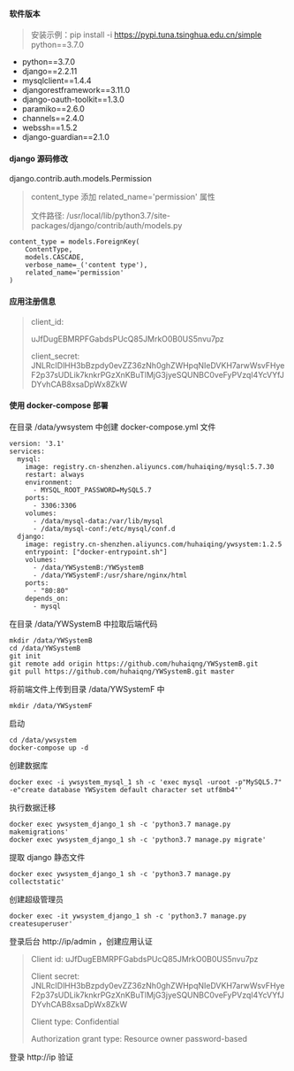 #### 软件版本

> 安装示例：pip install -i https://pypi.tuna.tsinghua.edu.cn/simple python==3.7.0

- python==3.7.0
- django==2.2.11
- mysqlclient==1.4.4
- djangorestframework==3.11.0
- django-oauth-toolkit==1.3.0
- paramiko==2.6.0
- channels==2.4.0
- webssh==1.5.2
- django-guardian==2.1.0



#### django 源码修改

django.contrib.auth.models.Permission

> content_type 添加 related_name='permission'  属性
>
> 文件路径: /usr/local/lib/python3.7/site-packages/django/contrib/auth/models.py

```
content_type = models.ForeignKey(
    ContentType,
    models.CASCADE,
    verbose_name=_('content type'),
    related_name='permission'
)
```



#### 应用注册信息

> client_id: 
>
> uJfDugEBMRPFGabdsPUcQ85JMrkO0B0US5nvu7pz
>
> client_secret: JNLRcIDlHH3bBzpdy0evZZ36zNh0ghZWHpqNIeDVKH7arwWsvFHyeF2p37sUDLik7knkrPGzXnKBuTlMjG3jyeSQUNBC0veFyPVzqI4YcVYfJDYvhCAB8xsaDpWx8ZkW



#### 使用 docker-compose 部署

在目录 /data/ywsystem 中创建 docker-compose.yml 文件

```
version: '3.1'
services:
  mysql:
    image: registry.cn-shenzhen.aliyuncs.com/huhaiqing/mysql:5.7.30
    restart: always
    environment:
      - MYSQL_ROOT_PASSWORD=MySQL5.7
    ports:
      - 3306:3306
    volumes:
      - /data/mysql-data:/var/lib/mysql
      - /data/mysql-conf:/etc/mysql/conf.d
  django:
    image: registry.cn-shenzhen.aliyuncs.com/huhaiqing/ywsystem:1.2.5
    entrypoint: ["docker-entrypoint.sh"]
    volumes:
      - /data/YWSystemB:/YWSystemB
      - /data/YWSystemF:/usr/share/nginx/html
    ports:
      - "80:80"
    depends_on:
      - mysql
```

在目录 /data/YWSystemB 中拉取后端代码

```
mkdir /data/YWSystemB
cd /data/YWSystemB
git init
git remote add origin https://github.com/huhaiqng/YWSystemB.git
git pull https://github.com/huhaiqng/YWSystemB.git master
```

将前端文件上传到目录 /data/YWSystemF 中

```
mkdir /data/YWSystemF
```

启动

```
cd /data/ywsystem
docker-compose up -d
```

创建数据库

```
docker exec -i ywsystem_mysql_1 sh -c 'exec mysql -uroot -p"MySQL5.7" -e"create database YWSystem default character set utf8mb4"'
```

执行数据迁移

```
docker exec ywsystem_django_1 sh -c 'python3.7 manage.py makemigrations'
docker exec ywsystem_django_1 sh -c 'python3.7 manage.py migrate'
```

提取 django 静态文件

```
docker exec ywsystem_django_1 sh -c 'python3.7 manage.py collectstatic'
```

创建超级管理员

```
docker exec -it ywsystem_django_1 sh -c 'python3.7 manage.py createsuperuser'
```

登录后台 http://ip/admin ，创建应用认证

>Client id: uJfDugEBMRPFGabdsPUcQ85JMrkO0B0US5nvu7pz
>
>Client secret: JNLRcIDlHH3bBzpdy0evZZ36zNh0ghZWHpqNIeDVKH7arwWsvFHyeF2p37sUDLik7knkrPGzXnKBuTlMjG3jyeSQUNBC0veFyPVzqI4YcVYfJDYvhCAB8xsaDpWx8ZkW
>
>Client type: Confidential
>
>Authorization grant type: Resource owner password-based

登录 http://ip 验证

